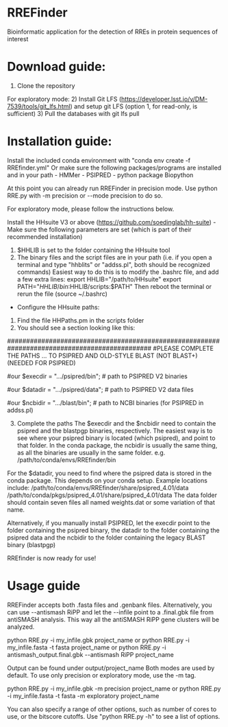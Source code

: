 # RREFinder
Bioinformatic application for the detection of RREs in protein sequences of interest

# Download guide:
1) Clone the repository

For exploratory mode:
2) Install Git LFS (https://developer.lsst.io/v/DM-7539/tools/git_lfs.html) and setup git LFS (option 1, for read-only, is sufficient)
3) Pull the databases with git lfs pull

# Installation guide:

Install the included conda environment with "conda env create -f RREfinder.yml"
Or make sure the following packages/programs are installed and in your path
    - HMMer
    - PSIPRED
    - python package Biopython
    
At this point you can already run RREFinder in precision mode. Use python RRE.py with -m precision or --mode precision to do so.

For exploratory mode, please follow the instructions below.

Install the HHsuite V3 or above (https://github.com/soedinglab/hh-suite)
    - Make sure the following parameters are set (which is part of their recommended installation)
    
1) $HHLIB is set to the folder containing the HHsuite tool
2) The binary files and the script files are in your path 
(i.e. if you open a terminal and type "hhblits" or "addss.pl", both should be recognized commands)
Easiest way to do this is to modify the .bashrc file, and add a few extra lines:
export HHLIB="/path/to/HHsuite"
export PATH="$HHLIB/bin:$HHLIB/scripts:$PATH"
Then reboot the terminal or rerun the file (source ~/.bashrc)

- Configure the HHsuite paths:
1) Find the file HHPaths.pm in the scripts folder 
2) You should see a section looking like this:
      
##############################################################################################
#PLEASE COMPLETE THE PATHS ... TO PSIPRED AND OLD-STYLE BLAST (NOT BLAST+) (NEEDED FOR PSIPRED)

#our $execdir = ".../psipred/bin";         # path to PSIPRED V2 binaries

#our $datadir = ".../psipred/data";        # path to PSIPRED V2 data files

#our $ncbidir = ".../blast/bin";           # path to NCBI binaries (for PSIPRED in addss.pl)

3) Complete the paths
 The $execdir and the $ncbidir need to contain the psipred and the blastpgp binaries, respectively.
 The easiest way is to see where your psipred binary is located (which psipred), and point to that folder.
 In the conda package, the ncbidir is usually the same thing, as all the binaries are usually in the same folder.
 e.g. /path/to/conda/envs/RREfinder/bin

 For the $datadir, you need to find where the psipred data is stored in the conda package.
 This depends on your conda setup. Example locations include: 
 /path/to/conda/envs/RREfinder/share/psipred_4.01/data
 /path/to/conda/pkgs/psipred_4.01/share/psipred_4.01/data
 The data folder should contain seven files all named weights.dat or some variation of that name.

 Alternatively, if you manually install PSIPRED, let the execdir point to the folder containing the psipred binary,
 the datadir to the folder containing the psipred data and the ncbidir to the folder containing the legacy BLAST binary (blastpgp)
         
RREfinder is now ready for use!

# Usage guide

RREFinder accepts both .fasta files and .genbank files. 
Alternatively, you can use --antismash RiPP and let the --infile point to a .final.gbk file from antiSMASH analysis. 
This way all the antiSMASH RiPP gene clusters will be analyzed.

python RRE.py -i my_infile.gbk project_name
or 
python RRE.py -i my_infile.fasta -t fasta project_name
or 
python RRE.py -i antismash_output.final.gbk --antismash RiPP project_name


Output can be found under output/project_name
Both modes are used by default. To use only precision or exploratory mode, use the -m tag. 

python RRE.py -i my_infile.gbk -m precision project_name
or 
python RRE.py -i my_infile.fasta -t fasta -m exploratory project_name

You can also specify a range of other options, such as number of cores to use, or the bitscore cutoffs.
Use "python RRE.py -h"  to see a list of options.


